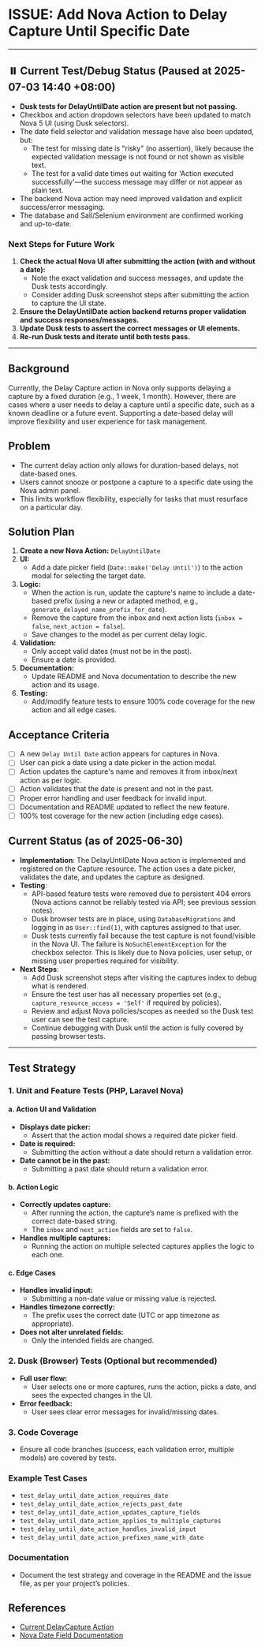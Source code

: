 # ISSUE: Add Nova Action to Delay Capture Until Specific Date

---

## ⏸️ Current Test/Debug Status (Paused at 2025-07-03 14:40 +08:00)

- **Dusk tests for DelayUntilDate action are present but not passing.**
- Checkbox and action dropdown selectors have been updated to match Nova 5 UI (using Dusk selectors).
- The date field selector and validation message have also been updated, but:
    - The test for missing date is "risky" (no assertion), likely because the expected validation message is not found or not shown as visible text.
    - The test for a valid date times out waiting for 'Action executed successfully'—the success message may differ or not appear as plain text.
- The backend Nova action may need improved validation and explicit success/error messaging.
- The database and Sail/Selenium environment are confirmed working and up-to-date.

### Next Steps for Future Work
1. **Check the actual Nova UI after submitting the action (with and without a date):**
    - Note the exact validation and success messages, and update the Dusk tests accordingly.
    - Consider adding Dusk screenshot steps after submitting the action to capture the UI state.
2. **Ensure the DelayUntilDate action backend returns proper validation and success responses/messages.**
3. **Update Dusk tests to assert the correct messages or UI elements.**
4. **Re-run Dusk tests and iterate until both tests pass.**

---


## Background
Currently, the Delay Capture action in Nova only supports delaying a capture by a fixed duration (e.g., 1 week, 1 month). However, there are cases where a user needs to delay a capture until a specific date, such as a known deadline or a future event. Supporting a date-based delay will improve flexibility and user experience for task management.

## Problem
- The current delay action only allows for duration-based delays, not date-based ones.
- Users cannot snooze or postpone a capture to a specific date using the Nova admin panel.
- This limits workflow flexibility, especially for tasks that must resurface on a particular day.

## Solution Plan
1. **Create a new Nova Action:** `DelayUntilDate`
2. **UI:**
    - Add a date picker field (`Date::make('Delay Until')`) to the action modal for selecting the target date.
3. **Logic:**
    - When the action is run, update the capture's name to include a date-based prefix (using a new or adapted method, e.g., `generate_delayed_name_prefix_for_date`).
    - Remove the capture from the inbox and next action lists (`inbox = false`, `next_action = false`).
    - Save changes to the model as per current delay logic.
4. **Validation:**
    - Only accept valid dates (must not be in the past).
    - Ensure a date is provided.
5. **Documentation:**
    - Update README and Nova documentation to describe the new action and its usage.
6. **Testing:**
    - Add/modify feature tests to ensure 100% code coverage for the new action and all edge cases.

## Acceptance Criteria
- [ ] A new `Delay Until Date` action appears for captures in Nova.
- [ ] User can pick a date using a date picker in the action modal.
- [ ] Action updates the capture's name and removes it from inbox/next action as per logic.
- [ ] Action validates that the date is present and not in the past.
- [ ] Proper error handling and user feedback for invalid input.
- [ ] Documentation and README updated to reflect the new feature.
- [ ] 100% test coverage for the new action (including edge cases).

## Current Status (as of 2025-06-30)

- **Implementation**: The DelayUntilDate Nova action is implemented and registered on the Capture resource. The action uses a date picker, validates the date, and updates the capture as designed.
- **Testing**:
    - API-based feature tests were removed due to persistent 404 errors (Nova actions cannot be reliably tested via API; see previous session notes).
    - Dusk browser tests are in place, using `DatabaseMigrations` and logging in as `User::find(1)`, with captures assigned to that user.
    - Dusk tests currently fail because the test capture is not found/visible in the Nova UI. The failure is `NoSuchElementException` for the checkbox selector. This is likely due to Nova policies, user setup, or missing user properties required for visibility.
- **Next Steps**:
    - Add Dusk screenshot steps after visiting the captures index to debug what is rendered.
    - Ensure the test user has all necessary properties set (e.g., `capture_resource_access = 'Self'` if required by policies).
    - Review and adjust Nova policies/scopes as needed so the Dusk test user can see the test capture.
    - Continue debugging with Dusk until the action is fully covered by passing browser tests.

---

## Test Strategy

### 1. Unit and Feature Tests (PHP, Laravel Nova)

#### a. Action UI and Validation
- **Displays date picker:**
  - Assert that the action modal shows a required date picker field.
- **Date is required:**
  - Submitting the action without a date should return a validation error.
- **Date cannot be in the past:**
  - Submitting a past date should return a validation error.

#### b. Action Logic
- **Correctly updates capture:**
  - After running the action, the capture’s name is prefixed with the correct date-based string.
  - The `inbox` and `next_action` fields are set to `false`.
- **Handles multiple captures:**
  - Running the action on multiple selected captures applies the logic to each one.

#### c. Edge Cases
- **Handles invalid input:**
  - Submitting a non-date value or missing value is rejected.
- **Handles timezone correctly:**
  - The prefix uses the correct date (UTC or app timezone as appropriate).
- **Does not alter unrelated fields:**
  - Only the intended fields are changed.

### 2. Dusk (Browser) Tests (Optional but recommended)
- **Full user flow:**
  - User selects one or more captures, runs the action, picks a date, and sees the expected changes in the UI.
- **Error feedback:**
  - User sees clear error messages for invalid/missing dates.

### 3. Code Coverage
- Ensure all code branches (success, each validation error, multiple models) are covered by tests.

### Example Test Cases
- `test_delay_until_date_action_requires_date`
- `test_delay_until_date_action_rejects_past_date`
- `test_delay_until_date_action_updates_capture_fields`
- `test_delay_until_date_action_applies_to_multiple_captures`
- `test_delay_until_date_action_handles_invalid_input`
- `test_delay_until_date_action_prefixes_name_with_date`

### Documentation
- Document the test strategy and coverage in the README and the issue file, as per your project’s policies.

## References
- [Current DelayCapture Action](app/Nova/Actions/DelayCapture.php)
- [Nova Date Field Documentation](https://nova.laravel.com/docs/5.0/resources/fields.html#date)
